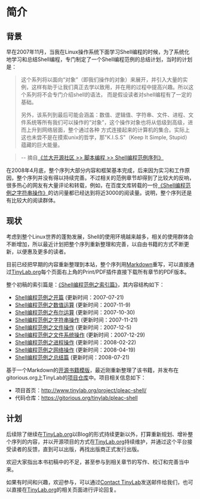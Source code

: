 # 简介

## 背景

早在2007年11月，当我在Linux操作系统下面学习Shell编程的时候，为了系统化地学习和总结Shell编程，专门制定了一个Shell编程范例的总结计划，当时的计划是：

> 这个系列将以面向“对象”（即我们操作的对象）来展开，并引入大量的实例，这样有助于让我们真正去学以致用，并在用的过程中提高兴趣。所以这个系列将不会专门介绍shell的语法，
> 而是假设读者对shell编程有了一定的基础。
>
> 另外，该系列到最后可能会涵盖：数值、逻辑值、字符串、文件、进程、文件系统等所有我们可以操作的“对象”，这个操作对象也将从低级到高级，进而上升到网络层面，整个通过各种
> 方式连接起来的计算机的集合。实际上这也未尝不是在摸索unix的哲学，那"K.I.S.S"（Keep It Simple, Stupid）蕴藏的巨大能量。

> -- 摘自[《兰大开源社区 >> 脚本编程 >> Shell编程范例序列》](http://oss.lzu.edu.cn/old/modules/newbb/viewtopic.php?topic_id=1203&forum=26&post_id=4714#forumpost4714)

在2008年4月底，整个序列大部分内容和框架基本完成，后来因为实习和工作原因，整个序列并没有得以持续完善。不过相关的范例章节却得到了比较大的反响，很多热心的网友有大量评论和转载，例如，在百度文库转载的一份[《Shell编程范例之字符串操作》](http://wenku.baidu.com/link?url=WChC-PdR7rqPiwkuo70l2zGo3YVCFrG2cRRwMXsRh4niknUlAWd2eI-AMAiP2GbxhL-BFfV_CL65zUXjEXKYf0zVhF2AHZych7X1_b4pg47)的访问量都已经达到将近3000的阅读量。说明，整个序列还是有比较大的阅读群体。

## 现状

考虑到整个Linux世界的蓬勃发展，Shell的使用环境越来越多，相关的使用群体会不断增加，所以最近计划把整个序列重新整理和完善，以自由书籍的方式不断更新，以便惠及更多的读者。

目前已经把早期的内容重新整理到本站，整个序列用[Markdown](http://www.tinylab.org/start-posting-with-markdown/)重写，可以直接通过[TinyLab.org](http://tinylab.org)每个页面右上角的Print/PDF插件直接下载所有章节的PDF版本。

整个初稿的索引篇是：[《Shell编程范例之索引篇》](http://www.tinylab.org/shell-programming-paradigm-series-index-review/)，其内容结构如下：

- [Shell编程范例之开篇](http://www.tinylab.org/shell-programming-paradigm-begins-with/) (更新时间：2007-07-21)
- [Shell编程范例之数值运算](http://www.tinylab.org/shell-numeric-calculation/) (更新时间：2007-11-9)
- [Shell编程范例之布尔运算](http://www.tinylab.org/shell-programming-paradigm-of-boolean-operations/) (更新时间：2007-10-30)
- [Shell编程范例之字符串操作](http://www.tinylab.org/shell-programming-paradigm-of-string-manipulation/) (更新时间：2007-11-21)
- [Shell编程范例之文件操作](http://www.tinylab.org/shell-programming-paradigms-of-file-operations/) (更新时间：2007-12-5)
- [Shell编程范例之文件系统操作](http://www.tinylab.org/shell-programming-paradigm-in-file-system-operations/) (更新时间：2007-12-29)
- [Shell编程范例之进程操作](http://www.tinylab.org/shell-programming-paradigm-of-process-operations/) (更新时间：2008-02-22)
- [Shell编程范例之网络操作](http://www.tinylab.org/shell-programming-paradigm-of-network-operations/) (更新时间：2008-04-19)
- [Shell编程范例之总结篇](http://www.tinylab.org/summary-of-shell-programming-paradigm-article/) (更新时间：2008-07-21)<br>

基于一个Markdown的[开源书籍模版](http://github.com/larrycai/kaiyuanbook)，最近刚重新整理了该书籍，并发布在gitorious.org上TinyLab的[项目仓库](https://gitorious.org/tinylab/pleac-shell)中。项目相关信息如下：

- 项目首页：<http://www.tinylab.org/project/pleac-shell/>
- 代码仓库：<https://gitorious.org/tinylab/pleac-shell>

## 计划

后续除了继续在[TinyLab.org](http://tinylab.org)以Blog的形式持续更新以外，打算重新规划、增补整个序列的内容，并以开源项目的方式在[TinyLab.org](http://tinylab.org)持续维护，并通过这个平台接受读者的反馈，直到可以出版，再找出版商正式发行出版。

欢迎大家指出本书初稿中的不足，甚至参与到相关章节的写作、校订和完善当中来。

如果有时间和兴趣，欢迎参与，可以通过[Contact TinyLab](http://www.tinylab.org/contact/)发送邮件给我们，也可以直接在[TinyLab.org](http://tinylab.org)的相关页面进行评论回复。
